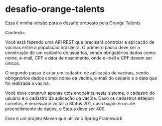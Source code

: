 # desafio-orange-talents

Essa é minha versão para o desafio proposto pela Orange Talents 

Contexto:

Você está fazendo uma API REST que precisará controlar a aplicação de vacinas entre a população brasileira. O primeiro passo deve ser a construção de um cadastro de usuários, sendo obrigatórios dados como: nome, e-mail, CPF e data de nascimento, onde e-mail e CPF devem ser únicos.

O segundo passo é criar um cadastro de aplicação de vacinas, sendo obrigatórios dados como: nome da vacina, e-mail do usuário e a data que foi realizada a vacina.

Você deve construir apenas dois endpoints neste sistema, o cadastro do usuário e o cadastro da aplicação da vacina. Caso os cadastros estejam corretos, é necessário voltar o Status 201, caso hajam erros de preenchimento de dados, o Status deve ser 400.

Esse é um projeto Maven que utiliza o Spring Framework
